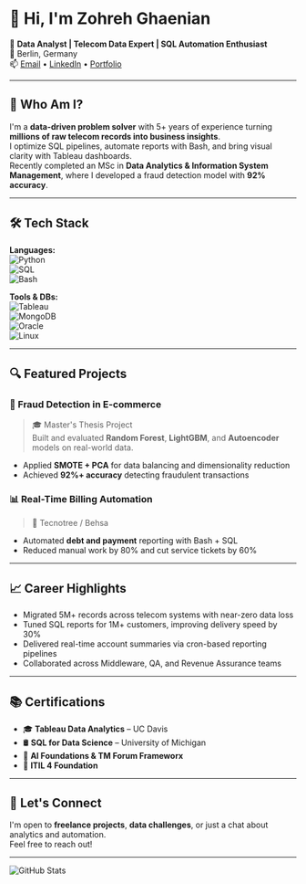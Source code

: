 # 👋 Hi, I'm Zohreh Ghaenian

🎯 **Data Analyst | Telecom Data Expert | SQL Automation Enthusiast**  
📍 Berlin, Germany  
📫 [Email](mailto:zohreh.ghaenian@gmail.com) • [LinkedIn](https://linkedin.com/in/zohreh-ghaenian-0483105b) • [Portfolio](https://marziehqainian.github.io/Portfolio/)

---

## 💼 Who Am I?

I'm a **data-driven problem solver** with 5+ years of experience turning **millions of raw telecom records into business insights**.  
I optimize SQL pipelines, automate reports with Bash, and bring visual clarity with Tableau dashboards.  
Recently completed an MSc in **Data Analytics & Information System Management**, where I developed a fraud detection model with **92% accuracy**.

---

## 🛠️ Tech Stack

**Languages:**  
![Python](https://img.shields.io/badge/-Python-blue?style=flat-square&logo=python)  
![SQL](https://img.shields.io/badge/-SQL-orange?style=flat-square&logo=postgresql)  
![Bash](https://img.shields.io/badge/-Bash-lightgrey?style=flat-square&logo=gnu-bash)

**Tools & DBs:**  
![Tableau](https://img.shields.io/badge/-Tableau-blueviolet?style=flat-square&logo=tableau)  
![MongoDB](https://img.shields.io/badge/-MongoDB-green?style=flat-square&logo=mongodb)  
![Oracle](https://img.shields.io/badge/-OracleDB-red?style=flat-square&logo=oracle)  
![Linux](https://img.shields.io/badge/-Linux-black?style=flat-square&logo=linux)

---

## 🔍 Featured Projects

### 🧠 Fraud Detection in E-commerce  
> 🎓 Master's Thesis Project  
Built and evaluated **Random Forest**, **LightGBM**, and **Autoencoder** models on real-world data.  
- Applied **SMOTE + PCA** for data balancing and dimensionality reduction  
- Achieved **92%+ accuracy** detecting fraudulent transactions  

### 📊 Real-Time Billing Automation  
> 🔧 Tecnotree / Behsa  
- Automated **debt and payment** reporting with Bash + SQL  
- Reduced manual work by 80% and cut service tickets by 60%  

---

## 📈 Career Highlights
- Migrated 5M+ records across telecom systems with near-zero data loss  
- Tuned SQL reports for 1M+ customers, improving delivery speed by 30%  
- Delivered real-time account summaries via cron-based reporting pipelines  
- Collaborated across Middleware, QA, and Revenue Assurance teams

---

## 📚 Certifications
- 🎓 **Tableau Data Analytics** – UC Davis  
- 🛢️ **SQL for Data Science** – University of Michigan  
- 🧠 **AI Foundations & TM Forum Frameworx**  
- 🧾 **ITIL 4 Foundation**

---

## 📌 Let's Connect
I'm open to **freelance projects**, **data challenges**, or just a chat about analytics and automation.  
Feel free to reach out!

---

![GitHub Stats](https://github-readme-stats.vercel.app/api?username=marziehqainian&show_icons=true&theme=radical)

